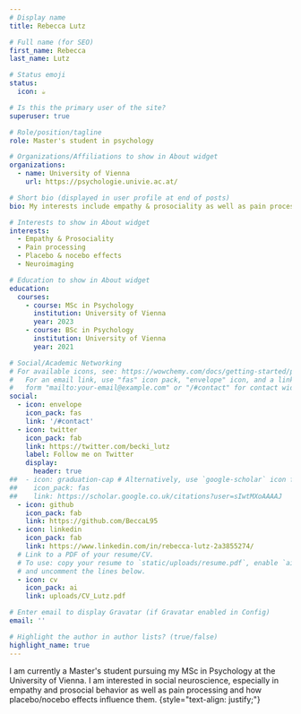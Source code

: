```yaml
---
# Display name
title: Rebecca Lutz

# Full name (for SEO)
first_name: Rebecca
last_name: Lutz

# Status emoji
status:
  icon: ☕️

# Is this the primary user of the site?
superuser: true

# Role/position/tagline
role: Master's student in psychology

# Organizations/Affiliations to show in About widget
organizations:
  - name: University of Vienna
    url: https://psychologie.univie.ac.at/

# Short bio (displayed in user profile at end of posts)
bio: My interests include empathy & prosociality as well as pain processing and how they are influenced by placebo/nocebo effects.

# Interests to show in About widget
interests:
  - Empathy & Prosociality
  - Pain processing
  - Placebo & nocebo effects
  - Neuroimaging

# Education to show in About widget
education:
  courses:
    - course: MSc in Psychology
      institution: University of Vienna
      year: 2023
    - course: BSc in Psychology
      institution: University of Vienna
      year: 2021

# Social/Academic Networking
# For available icons, see: https://wowchemy.com/docs/getting-started/page-builder/#icons
#   For an email link, use "fas" icon pack, "envelope" icon, and a link in the
#   form "mailto:your-email@example.com" or "/#contact" for contact widget.
social:
  - icon: envelope
    icon_pack: fas
    link: '/#contact'
  - icon: twitter
    icon_pack: fab
    link: https://twitter.com/becki_lutz
    label: Follow me on Twitter
    display:
      header: true
##  - icon: graduation-cap # Alternatively, use `google-scholar` icon from `ai` icon pack
##    icon_pack: fas
##    link: https://scholar.google.co.uk/citations?user=sIwtMXoAAAAJ
  - icon: github
    icon_pack: fab
    link: https://github.com/BeccaL95
  - icon: linkedin
    icon_pack: fab
    link: https://www.linkedin.com/in/rebecca-lutz-2a3855274/
  # Link to a PDF of your resume/CV.
  # To use: copy your resume to `static/uploads/resume.pdf`, enable `ai` icons in `params.yaml`,
  # and uncomment the lines below.
  - icon: cv
    icon_pack: ai
    link: uploads/CV_Lutz.pdf

# Enter email to display Gravatar (if Gravatar enabled in Config)
email: ''

# Highlight the author in author lists? (true/false)
highlight_name: true
---
```


I am currently a Master's student pursuing my MSc in Psychology at the University of Vienna. I am interested in social neuroscience, especially in empathy and prosocial behavior as well as pain processing and how placebo/nocebo effects influence them.
{style="text-align: justify;"}
